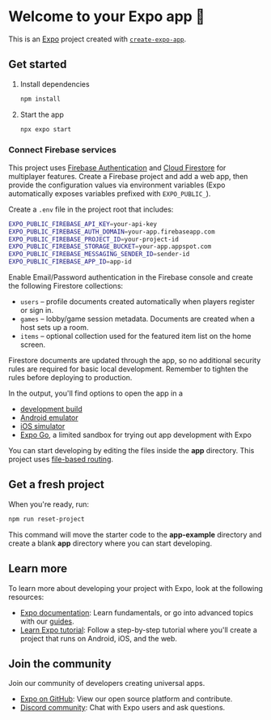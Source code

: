 # Welcome to your Expo app 👋

This is an [Expo](https://expo.dev) project created with [`create-expo-app`](https://www.npmjs.com/package/create-expo-app).

## Get started

1. Install dependencies

   ```bash
   npm install
   ```

2. Start the app

   ```bash
   npx expo start
   ```

### Connect Firebase services

This project uses [Firebase Authentication](https://firebase.google.com/docs/auth) and [Cloud Firestore](https://firebase.google.com/docs/firestore) for multiplayer features. Create a Firebase project and add a web app, then provide the configuration values via environment variables (Expo automatically exposes variables prefixed with `EXPO_PUBLIC_`).

Create a `.env` file in the project root that includes:

```bash
EXPO_PUBLIC_FIREBASE_API_KEY=your-api-key
EXPO_PUBLIC_FIREBASE_AUTH_DOMAIN=your-app.firebaseapp.com
EXPO_PUBLIC_FIREBASE_PROJECT_ID=your-project-id
EXPO_PUBLIC_FIREBASE_STORAGE_BUCKET=your-app.appspot.com
EXPO_PUBLIC_FIREBASE_MESSAGING_SENDER_ID=sender-id
EXPO_PUBLIC_FIREBASE_APP_ID=app-id
```

Enable Email/Password authentication in the Firebase console and create the following Firestore collections:

- `users` – profile documents created automatically when players register or sign in.
- `games` – lobby/game session metadata. Documents are created when a host sets up a room.
- `items` – optional collection used for the featured item list on the home screen.

Firestore documents are updated through the app, so no additional security rules are required for basic local development. Remember to tighten the rules before deploying to production.

In the output, you'll find options to open the app in a

- [development build](https://docs.expo.dev/develop/development-builds/introduction/)
- [Android emulator](https://docs.expo.dev/workflow/android-studio-emulator/)
- [iOS simulator](https://docs.expo.dev/workflow/ios-simulator/)
- [Expo Go](https://expo.dev/go), a limited sandbox for trying out app development with Expo

You can start developing by editing the files inside the **app** directory. This project uses [file-based routing](https://docs.expo.dev/router/introduction).

## Get a fresh project

When you're ready, run:

```bash
npm run reset-project
```

This command will move the starter code to the **app-example** directory and create a blank **app** directory where you can start developing.

## Learn more

To learn more about developing your project with Expo, look at the following resources:

- [Expo documentation](https://docs.expo.dev/): Learn fundamentals, or go into advanced topics with our [guides](https://docs.expo.dev/guides).
- [Learn Expo tutorial](https://docs.expo.dev/tutorial/introduction/): Follow a step-by-step tutorial where you'll create a project that runs on Android, iOS, and the web.

## Join the community

Join our community of developers creating universal apps.

- [Expo on GitHub](https://github.com/expo/expo): View our open source platform and contribute.
- [Discord community](https://chat.expo.dev): Chat with Expo users and ask questions.
